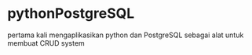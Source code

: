 # pythonPostgreSQL

pertama kali mengaplikasikan python dan PostgreSQL sebagai alat untuk membuat CRUD system
